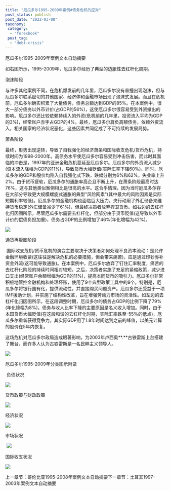 ```yaml
---
title: "厄瓜多尔1995-2009年案例#债务危机的应对"
post_status: publish
post_date: "2022-03-08"
taxonomy:
 category: 
  - "forexbook"
 post_tag: 
  - "debt-crisis"
---
```


厄瓜多尔1995-2009年案例文本自动摘要

如右图所示，1995-2009年，厄瓜多尔经历了典型的边胀性去杠杆化周期。

泡沫阶段

与许多其他案例不同，在危机爆发前的几年里，厄瓜多尔没有普撞出现泡沫，但与厄瓜多尔联系密切的其他国家、经济体和金融市场出现了泡沫式发展。而且在危机前，厄瓜多尔确实积累了大量债务，债务总额达到GDP的85%。在本案例中，很大一部分债务以外币计价(占GDP的56%)，这使厄瓜多尔很容易受到外资撤出的影响。厄瓜多尔还比较依赖持续入的外资(危机前的几年里，投资流入平均为GDP的3%)，经常账户赤字占GDP的4%。最终，厄瓜多尔肩负高额债务，依赖外资流入，相关国家的经济状况恶化，这些因素共同促成了不可持续的发展局势。

萧条阶段

最终，形势出现逆转，导致了自我强化的经济萧条和国际收支危机/货币危机，持续时间为1998-2000年。高债务水平使厄瓜多尔容易受到冲击伤害，而此时其面临的冲击是，1997年的亚洲金融危机蔓延至厄瓜多尔。厄瓜多尔的外资流入减少(资本流入降幅为GDP的11%)，导致货币大幅贬值(实际汇率下降60%)。同时、厄瓜多尔的GDP和股价均陷入自我强化式下跌，跌幅分别为6%和62%，失业率上升2%。由于货币疲软，厄瓜多尔的通胀率高企且不断上升，在萧条阶段最高时达76%，这与其他类似案例相比是很高的水平。这合乎情理，因为当时厄瓜多尔存在大部分导致更大规模螺旋式通胀的典型"风险网素"(其中最大的风险因素是实际短期利率较低)。厄瓜多尔的金融机构也面临巨大压力。央行动用了外汇储备来维持货币稳定(外汇储备减少了61%)，但最终决策者放弃捍卫货币。如右边的去杠杆化归因图所示，尽管厄瓜多尔需要去杠杆化，但部分由于货币贬值(这导致以外币计价的偿债负担加重)，债务占GDP的比例增加了46%(年化增幅为42%)。

![](https://img.dgrhw.net/upload/images/0/forexbook/2020/09/24/094127340.jpg)

通货再膨胀阶段

 国际收支危机/货币危机的演变主要取决于决策者如何处理不良资本流动：是允许金融环境收紧(这往往是解决危机的必要措施，但会带来痛苦)，应是通过印钞弥补资金外流(这可能导致通胀)。在本案例中，厄瓜多尔放弃了钉住汇率制度，痛苦的去杠杆化阶段的持续时间相对较短。之后，决策者实施了充足的紧缩政策，减少进口支出(经常账户余额增幅为GDP的11%)，提高本同货币的吸引力。厄瓜多尔非常积极地管控金融机构和处理坏账，使用了9个典型政策工具中的9个。特别是，厄瓜多尔将银行国有化，提供流动性，并直接购买问题资产。厄瓜多尔还受益于一项IMF援助计划，并实施了结构性改革，旨在增强劳动力市场的灵活性。如左边的去杠杆化归因图所示，在这段调整时期，厄瓜多尔的债务占GDP的比例下降了79%(年化降幅为8%)。债务与收人比率下降的主要原因是名义收入增加。同时，由于本国货币大幅贬值(在这段和谐的去杠杆化时期，实际汇率跌至-55%的低点)，厄瓜多尔重新获得竞争力。其实际GDP用了1.8年时间达到之前的峰值，以美元计算的股价在5年内恢复。

这场危机对厄瓜多尔政局造成眼著影响，为2003年卢西奥**.**古铁雷斯上台搭建了舞台，而许多人认为古铁雷斯是一名民粹主义领导人。

![](https://img.dgrhw.net/upload/images/0/forexbook/2020/09/24/094230466.jpg)

厄瓜多尔1995-2009年分类图示附录

 负债状况

![](https://img.dgrhw.net/upload/images/forexbook/2020/07/22/175442690.png)

货币政策与财政政策

![](https://img.dgrhw.net/upload/images/forexbook/2020/07/22/175457269.png)

经济状况

![](https://img.dgrhw.net/upload/images/forexbook/2020/07/22/175509644.png)

市场状况

 ![](https://img.dgrhw.net/upload/images/forexbook/2020/07/22/175524019.png)

国际收支状况

![](https://img.dgrhw.net/upload/images/forexbook/2020/07/22/175537020.png)

  

上一章节：哥伦比亚1995-2008年案例文本自动摘要下一章节：土耳其1997-2003年案例文本自动摘要
